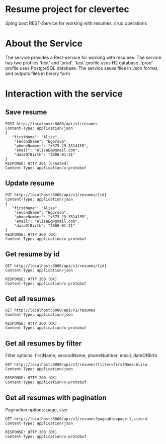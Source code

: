 # Resume project for clevertec
Sping boot REST-Service for working with resumes, crud operations

# About the Service
The service provides a Rest-service for working with resumes.
The service has two profiles 'test' and 'prod'.
'test' profile uses H2 database. 'prod' profile uses PostgreSQL database.
The service saves files in Json format, and outputs files in binary form

# Interaction with the service

## Save resume
```
POST http://localhost:8080/api/v1/resumes
Content-Type: application/json
{
   "firstName": "Alisa",
    "secondName": "Egorova",
    "phoneNumber": "+375-29-3314155",
    "email": "AlisaEg@gmail.com",
    "dateOfBirth": "2000-01-21"
}
RESPONSE: HTTP 201 (Created)
Content-Type: application/x-protobuf
```

## Update resume
```
PUT http://localhost:8080/api/v1/resumes/{id}
Content-Type: application/json
{
   "firstName": "Alisa",
    "secondName": "Egorova",
    "phoneNumber": "+375-29-3314155",
    "email": "AlisaEg@gmail.com",
    "dateOfBirth": "2000-01-21"
}
RESPONSE: HTTP 200 (OK)
Content-Type: application/x-protobuf
```

## Get resume by id
```
GET http://localhost:8080/api/v1/resumes/{id}
Content-Type: application/json

RESPONSE: HTTP 200 (OK)
Content-Type: application/x-protobuf
```
## Get all resumes 

```
GET http://localhost:8080/api/v1/resumes
Content-Type: application/json

RESPONSE: HTTP 200 (OK)
Content-Type: application/x-protobuf
```

## Get all resumes by filter
Filter options: firstName, secondName, phoneNumber, email, dateOfBirth
```
GET http://localhost:8080/api/v1/resumes?filter=firstName:Alisa
Content-Type: application/json

RESPONSE: HTTP 200 (OK)
Content-Type: application/x-protobuf
```

## Get all resumes with pagination
Pagination options: page, size
```
GET http://localhost:8080/api/v1/resumes?pageable=page:1,size:4
Content-Type: application/json

RESPONSE: HTTP 200 (OK)
Content-Type: application/x-protobuf
```

#
